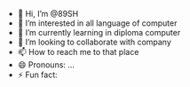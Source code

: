 - 👋 Hi, I’m @89SH
- 👀 I’m interested in all language of computer 
- 🌱 I’m currently learning in diploma computer
- 💞️ I’m looking to collaborate with company 
- 📫 How to reach me to that place
- 😄 Pronouns: ...
- ⚡ Fun fact:

<!---
89SH/89SH is a ✨ special ✨ repository because its `README.md` (this file) appears on your GitHub profile.
You can click the Preview link to take a look at your changes.
--->
